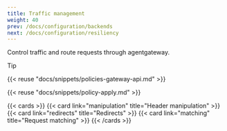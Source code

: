 ```yaml
---
title: Traffic management
weight: 40
prev: /docs/configuration/backends
next: /docs/configuration/resiliency
---
```


Control traffic and route requests through agentgateway.

> [!TIP]
> {{< reuse "docs/snippets/policies-gateway-api.md" >}}

{{< reuse "docs/snippets/policy-apply.md" >}}

{{< cards >}}
  {{< card link="manipulation" title="Header manipulation" >}}
  {{< card link="redirects" title="Redirects" >}}
  {{< card link="matching" title="Request matching" >}}
{{< /cards >}}